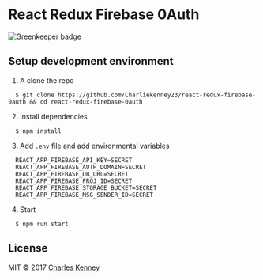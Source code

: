 # React Redux Firebase 0Auth

[![Greenkeeper badge](https://badges.greenkeeper.io/Charliekenney23/react-redux-firebase-0auth.svg)](https://greenkeeper.io/)

## Setup development environment
1. A clone the repo
```shell
  $ git clone https://github.com/Charliekenney23/react-redux-firebase-0auth && cd react-redux-firebase-0auth
```
2. Install dependencies
```shell
  $ npm install
```
3. Add `.env` file and add environmental variables
```shell
  REACT_APP_FIREBASE_API_KEY=SECRET
  REACT_APP_FIREBASE_AUTH_DOMAIN=SECRET
  REACT_APP_FIREBASE_DB_URL=SECRET
  REACT_APP_FIREBASE_PROJ_ID=SECRET
  REACT_APP_FIREBASE_STORAGE_BUCKET=SECRET
  REACT_APP_FIREBASE_MSG_SENDER_ID=SECRET
```
4. Start
```shell
  $ npm run start
```

## License
MIT &copy; 2017 [Charles Kenney](https://github.com/charliekenney23)
